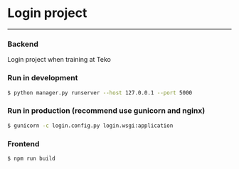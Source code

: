 # Login project
---

### Backend

Login project when training at Teko

### Run in development

```bash
$ python manager.py runserver --host 127.0.0.1 --port 5000
```

### Run in production (recommend use __gunicorn__ and __nginx__)

```bash
$ gunicorn -c login.config.py login.wsgi:application
```

### Frontend

```sh
$ npm run build
```

